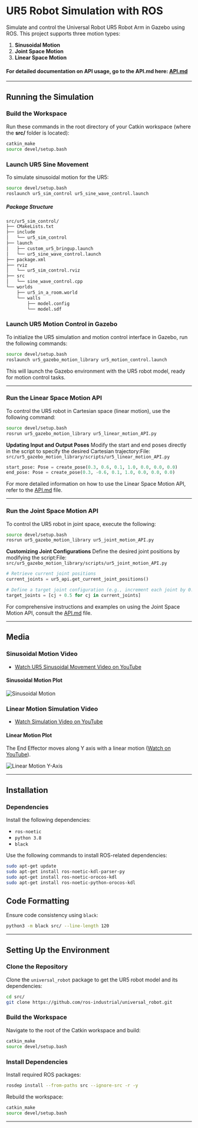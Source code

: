 # UR5 Robot Simulation with ROS

Simulate and control the Universal Robot UR5 Robot Arm in Gazebo using ROS. This project supports three motion types:

1. **Sinusoidal Motion** 
2. **Joint Space Motion**
3. **Linear Space Motion**

#### For detailed documentation on API usage, go to the API.md here: [API.md](./API.md)

---

## Running the Simulation

### Build the Workspace
Run these commands in the root directory of your Catkin workspace (where the **src/** folder is located):
```bash
catkin_make
source devel/setup.bash
```

### Launch UR5 Sine Movement

To simulate sinusoidal motion for the UR5:
```bash
source devel/setup.bash
roslaunch ur5_sim_control ur5_sine_wave_control.launch
```

##### Package Structure

```bash
src/ur5_sim_control/
├── CMakeLists.txt
├── include
│   └── ur5_sim_control
├── launch
│   ├── custom_ur5_bringup.launch
│   └── ur5_sine_wave_control.launch
├── package.xml
├── rviz
│   └── ur5_sim_control.rviz
├── src
│   └── sine_wave_control.cpp
└── worlds
    ├── ur5_in_a_room.world
    └── walls
        ├── model.config
        └── model.sdf
```

### Launch UR5 Motion Control in Gazebo 

To initialize the UR5 simulation and motion control interface in Gazebo, run the following commands:


```bash
source devel/setup.bash
roslaunch ur5_gazebo_motion_library ur5_motion_control.launch
```

This will launch the Gazebo environment with the UR5 robot model, ready for motion control tasks.


---


### Run the Linear Space Motion API 

To control the UR5 robot in Cartesian space (linear motion), use the following command:


```bash
source devel/setup.bash
rosrun ur5_gazebo_motion_library ur5_linear_motion_API.py
```
**Updating Input and Output Poses** 
Modify the start and end poses directly in the script to specify the desired Cartesian trajectory:File: `src/ur5_gazebo_motion_library/scripts/ur5_linear_motion_API.py`

```python
start_pose: Pose = create_pose(0.3, 0.6, 0.1, 1.0, 0.0, 0.0, 0.0)
end_pose: Pose = create_pose(0.3, -0.6, 0.1, 1.0, 0.0, 0.0, 0.0)
```
For more detailed information on how to use the Linear Space Motion API, refer to the [API.md](./API.md)  file.

---


### Run the Joint Space Motion API 

To control the UR5 robot in joint space, execute the following:


```bash
source devel/setup.bash
rosrun ur5_gazebo_motion_library ur5_joint_motion_API.py
```
**Customizing Joint Configurations** 
Define the desired joint positions by modifying the script:File: `src/ur5_gazebo_motion_library/scripts/ur5_joint_motion_API.py`

```python
# Retrieve current joint positions
current_joints = ur5_api.get_current_joint_positions()

# Define a target joint configuration (e.g., increment each joint by 0.5 radians)
target_joints = [cj + 0.5 for cj in current_joints]
```

For comprehensive instructions and examples on using the Joint Space Motion API, consult the [API.md](./API.md)  file.


---

## Media

### Sinusoidal Motion Video

- [Watch UR5 Sinusoidal Movement Video on YouTube](https://www.youtube.com/watch?v=zaZnu9Zkfec)

#### Sinusoidal Motion Plot

![Sinusoidal Motion](/media/ur5_joint_sinusoidal.png)

### Linear Motion Simulation Video

- [Watch Simulation Video on YouTube](https://www.youtube.com/watch?v=hbQc060JycA)

#### Linear Motion Plot

The End Effector moves along Y axis with a linear motion ([Watch on YouTube](https://www.youtube.com/watch?v=hbQc060JycA)).

![Linear Motion Y-Axis](/media/linear_motion_y_axis.png)

---

## Installation

### Dependencies

Install the following dependencies:

- `ros-noetic`
- `python 3.8`
- `black`

Use the following commands to install ROS-related dependencies:
```bash
sudo apt-get update
sudo apt-get install ros-noetic-kdl-parser-py
sudo apt-get install ros-noetic-orocos-kdl
sudo apt-get install ros-noetic-python-orocos-kdl
```

## Code Formatting

Ensure code consistency using `black`:
```bash
python3 -m black src/ --line-length 120
```

---

## Setting Up the Environment

### Clone the Repository

Clone the `universal_robot` package to get the UR5 robot model and its dependencies:
```bash
cd src/
git clone https://github.com/ros-industrial/universal_robot.git
```

### Build the Workspace

Navigate to the root of the Catkin workspace and build:
```bash
catkin_make
source devel/setup.bash
```

### Install Dependencies

Install required ROS packages:
```bash
rosdep install --from-paths src --ignore-src -r -y
```
Rebuild the workspace:
```bash
catkin_make
source devel/setup.bash
```

---
